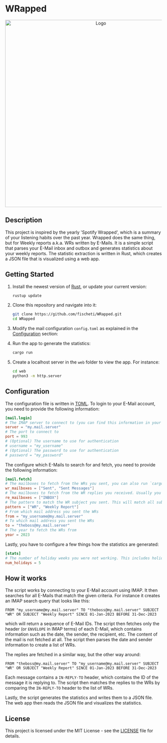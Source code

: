 # WRapped

<div align="center">

  <img src="img/screenshot.png" alt="Logo" width="600">

</div>

## Description

This project is inspired by the yearly 'Spotify Wrapped', which is a summary of your listening habits over the past year. Wrapped does the same thing, but for Weekly reports a.k.a. WRs written by E-Mails. It is a simple script that parses your E-Mail inbox and outbox and generates statistics about your weekly reports. The statistic extraction is written in Rust, which creates a JSON file that is visualized using a web app.

## Getting Started

1. Install the newest version of [Rust](https://rustup.rs), or update your current version:
    ```bash
    rustup update
    ```
2. Clone this repository and navigate into it:
    ```bash
    git clone https://github.com/fischeti/WRapped.git
    cd WRapped
    ```
3. Modify the mail configuration `config.toml` as explained in the [Configuration](#configuration) section:

4. Run the app to generate the statistics:
    ```bash
    cargo run
    ```
5. Create a localhost server in the `web` folder to view the app. For instance:
    ```bash
    cd web
    python3 -m http.server
    ```

## Configuration

The configuration file is written in [TOML](https://toml.io). To login to your E-Mail account, you need to provide the following information:

```toml
[mail.login]
# The IMAP server to connect to (you can find this information in your E-Mail client)
server = "my.mail.server"
# The port to connect to
port = 993
# (Optional) The username to use for authentication
# username = "my_username"
# (Optional) The password to use for authentication
# password = "my_password"
```
The configure which E-Mails to search for and fetch, you need to provide the following information:

```toml
[mail.fetch]
# The mailboxes to fetch from the WRs you sent, you can also run `cargo run mailboxes` to get a list of all mailboxes you have.
wr_mailboxes = ["Sent", "Sent Messages"]
# The mailboxes to fetch from the WR replies you received. Usually you only need to fetch from the INBOX. However, if you have a rule that moves the WR replies to a different mailbox, you need to add it here.
re_mailboxes = ["INBOX"]
# The pattern to match the WR subject you sent. This will match all subjects that contain the strings "WR" OR "Weekly Report". This means that your Subject needs to be consistent over the years. Currently, you can only match at most two patterns (this is a limitation of the IMAP search query).
pattern = ["WR", "Weekly Report"]
# From which mail address you sent the WRs
from = "my_username@my.mail.server"
# To which mail address you sent the WRs
to = "theboss@my.mail.server"
# The year to fetch the WRs from
year = 2023
```

Lastly, you have to configure a few things how the statistics are generated:

```toml
[stats]
# The number of holiday weeks you were not working. This includes holidays, sick days, etc.
num_holidays = 5
```

## How it works

The script works by connecting to your E-Mail account using IMAP. It then searches for all E-Mails that match the given criteria. For instance it creates an IMAP search query that looks like this:

```
FROM "my_username@my.mail.server" TO "theboss@my.mail.server" SUBJECT "WR" OR SUBJECT "Weekly Report" SINCE 01-Jan-2023 BEFORE 31-Dec-2023
```

which will return a sequence of E-Mail IDs. The script then fetches only the header (or `ENVELOPE` in IMAP terms) of each E-Mail, which contains information such as the date, the sender, the recipient, etc. The content of the mail is not fetched at all. The script then parses the date and sender information to create a list of WRs.

The replies are fetched in a similar way, but the other way around:

```
FROM "theboss@my.mail.server" TO "my_username@my.mail.server" SUBJECT "WR" OR SUBJECT "Weekly Report" SINCE 01-Jan-2023 BEFORE 31-Dec-2023
```

Each message contains a `IN-REPLY-TO` header, which contains the ID of the message it is replying to. The script then matches the replies to the WRs by comparing the `IN-REPLY-TO` header to the list of WRs.

Lastly, the script generates the statistics and writes them to a JSON file. The web app then reads the JSON file and visualizes the statistics.

## License

This project is licensed under the MIT License - see the [LICENSE](LICENSE) file for details.
